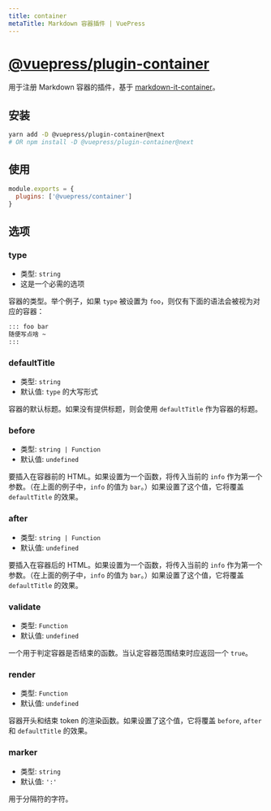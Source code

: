 ```yaml
---
title: container
metaTitle: Markdown 容器插件 | VuePress
---
```


# [@vuepress/plugin-container](https://github.com/vuejs/vuepress/tree/master/packages/@vuepress/plugin-container)

用于注册 Markdown 容器的插件，基于 [markdown-it-container](https://github.com/markdown-it/markdown-it-container)。<Badge text="1.0.0-alpha.41+"/>

## 安装

```bash
yarn add -D @vuepress/plugin-container@next
# OR npm install -D @vuepress/plugin-container@next
```

## 使用

```javascript
module.exports = {
  plugins: ['@vuepress/container'] 
}
```

## 选项

### type

- 类型: `string`
- 这是一个必需的选项

容器的类型。举个例子，如果 `type` 被设置为 `foo`，则仅有下面的语法会被视为对应的容器：

```md
::: foo bar
随便写点啥 ~
:::
```

### defaultTitle

- 类型: `string`
- 默认值: `type` 的大写形式

容器的默认标题。如果没有提供标题，则会使用 `defaultTitle` 作为容器的标题。

### before

- 类型: `string | Function`
- 默认值: `undefined`

要插入在容器前的 HTML。如果设置为一个函数，将传入当前的 `info` 作为第一个参数。（在上面的例子中，`info` 的值为 `bar`。）如果设置了这个值，它将覆盖 `defaultTitle` 的效果。

### after

- 类型: `string | Function`
- 默认值: `undefined`

要插入在容器后的 HTML。如果设置为一个函数，将传入当前的 `info` 作为第一个参数。（在上面的例子中，`info` 的值为 `bar`。）如果设置了这个值，它将覆盖 `defaultTitle` 的效果。

### validate

- 类型: `Function`
- 默认值: `undefined`

一个用于判定容器是否结束的函数。当认定容器范围结束时应返回一个 `true`。

### render

- 类型: `Function`
- 默认值: `undefined`

容器开头和结束 token 的渲染函数。如果设置了这个值，它将覆盖 `before`, `after` 和 `defaultTitle` 的效果。

### marker

- 类型: `string`
- 默认值: `':'`

用于分隔符的字符。
